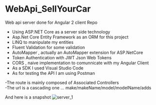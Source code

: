 # WebApi_SellYourCar
Web api server done for Angular 2 client Repo
- Using ASP.NET Core  as a server side technology 
- Asp.Net Core Entity Framework  as an ORM for this project
- LINQ to manipulate my entities 
- Fluent Validation for some validation 
- AutoMapper , actually an AutoMapper extension for ASP.NetCore 
- Token Authentication with JWT Json Web Tokens
- CORS , naive implementation to comunnicate with my Angular Client
- As a SDK I used Visual Studio Code 
- As for testing the API I am using Postman 


-The route is mainly composed of Associated Controllers  
-The url is a cascading one  ... make/makeName/model/modelName/adds 


And here is a snapshot
![server_1](https://user-images.githubusercontent.com/29545241/27293557-75867c5c-551f-11e7-8c02-9a38a5594105.png)
